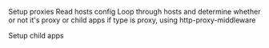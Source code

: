 Setup proxies
    Read hosts config
    Loop through hosts and determine whether or not it's proxy or child apps
    if type is proxy,
        using http-proxy-middleware

Setup child apps
